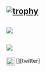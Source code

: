 [![trophy](https://github-profile-trophy.vercel.app/?username=hironomiu&theme=onedark)](https://github.com/ryo-ma/github-profile-trophy)
---
![](https://github-readme-stats.vercel.app/api?username=hironomiu&show_icons=true&theme=radical)
---
![](https://github-readme-stats.vercel.app/api/top-langs/?username=hironomiu&theme=radical)
---
[<img align="left" alt="hironomiu | Twitter" width="22px" src="https://cdn.jsdelivr.net/npm/simple-icons@v3/icons/twitter.svg" />][twitter]&nbsp;
